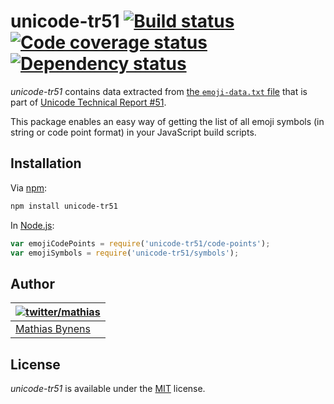 # unicode-tr51 [![Build status](https://travis-ci.org/mathiasbynens/unicode-tr51.svg?branch=master)](https://travis-ci.org/mathiasbynens/unicode-tr51) [![Code coverage status](http://img.shields.io/coveralls/mathiasbynens/unicode-tr51/master.svg)](https://coveralls.io/r/mathiasbynens/unicode-tr51) [![Dependency status](https://gemnasium.com/mathiasbynens/unicode-tr51.svg)](https://gemnasium.com/mathiasbynens/unicode-tr51)

_unicode-tr51_ contains data extracted from [the `emoji-data.txt` file](http://www.unicode.org/Public/emoji/1.0/emoji-data.txt) that is part of [Unicode Technical Report #51](http://www.unicode.org/reports/tr51/).

This package enables an easy way of getting the list of all emoji symbols (in string or code point format) in your JavaScript build scripts.

## Installation

Via [npm](https://www.npmjs.com/):

```bash
npm install unicode-tr51
```

In [Node.js](https://nodejs.org/):

```js
var emojiCodePoints = require('unicode-tr51/code-points');
var emojiSymbols = require('unicode-tr51/symbols');
```

## Author

| [![twitter/mathias](https://gravatar.com/avatar/24e08a9ea84deb17ae121074d0f17125?s=70)](https://twitter.com/mathias "Follow @mathias on Twitter") |
|---|
| [Mathias Bynens](https://mathiasbynens.be/) |

## License

_unicode-tr51_ is available under the [MIT](https://mths.be/mit) license.
